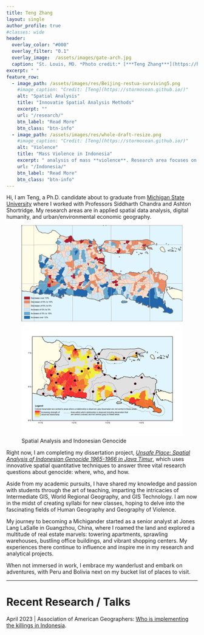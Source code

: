 ```yaml
---
title: Teng Zhang
layout: single
author_profile: true
#classes: wide
header:
  overlay_color: "#000"
  overlay_filter: "0.1"
  overlay_image:  /assets/images/gate-arch.jpg
  caption: "St. Louis, MO. *Photo credit:* [***Teng Zhang***](https://https://www.facebook.com/geography.teng.zhang)"
excerpt: " "
feature_row:
  - image_path: /assets/images/res/Beijing-restua-surviving5.png
    #image_caption: "Credit: [Teng](https://stormocean.github.io/)"
    alt: "Spatial Analysis"
    title: "Innovatie Spatial Analysis Methods"
    excerpt: ""
    url: "/research/"
    btn_label: "Read More"
    btn_class: "btn-info"
  - image_path: /assets/images/res/whole-draft-resize.png
    #image_caption: "Credit: [Teng](https://stormocean.github.io/)"
    alt: "Violence"
    title: "Mass Violence in Indonesia"
    excerpt: " analysis of mass **violence**. Research area focuses on Indonesia."
    url: "/Indonesia/"
    btn_label: "Read More"
    btn_class: "btn-info"
---
```

Hi, I am Teng, a Ph.D. candidate about to graduate from [Michigan State University](https://https://geo.msu.edu/) where I worked with Professors Siddharth Chandra and Ashton Shortridge. My research areas are in applied spatial data analysis, digital humanity, and urban/environmental economic geography. 

<figure class="half">
	<a href="/Indonesia/"><img src="/assets/images/res/EJ-pop-head.png"></a>
	<a href="/works/"><img src="/assets/images/res/GWR.png"></a>
	<figcaption>Spatial Analysis and Indonesian Genocide</figcaption>
</figure>

Right now, I am completing my dissertation project, [*Unsafe Place: Spatial Analysis of Indonesian Genocide 1965-1966 in Java Timur*](/Indonesia), which uses innovative spatial quantitative techniques to answer three vital research questions about genocide: where, who, and how. 

Aside from my academic pursuits, I have shared my knowledge and passion with students through the art of teaching, imparting the intricacies of Intermediate GIS, World Regional Geography, and GIS Technology. I am now in the midst of creating syllabi for new classes, hoping to delve into the fascinating fields of Human Geography and Geography of Violence.

My journey to becoming a Michigander started as a senior analyst at Jones Lang LaSalle in Guangzhou, China, where I roamed the land and explored a multitude of real estate marvels: towering apartments, sprawling warehouses, bustling office buildings, and vibrant shopping centers. My experiences there continue to influence and inspire me in my research and analytical projects.

When not immersed in work, I embrace my wanderlust and embark on adventures, with Peru and Bolivia next on my bucket list of places to visit.

***

# Recent Research / Talks

April 2023 | Association of American Geographers: [Who is implementing the killings in Indonesia](http://www.aag.org/).

